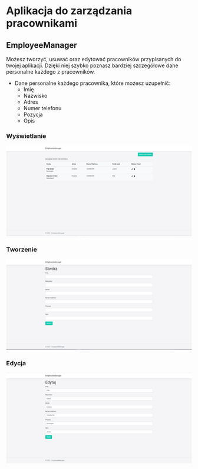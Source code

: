 # Aplikacja do zarządzania pracownikami
## EmployeeManager

Możesz tworzyć, usuwać oraz edytować pracowników przypisanych do twojej aplikacji. 
Dzięki niej szybko poznasz bardziej szczegółowe dane personalne każdego z pracowników.

- Dane personalne każdego pracownika, które możesz uzupełnić:
  - Imię
  - Nazwisko
  - Adres
  - Numer telefonu
  - Pozycja
  - Opis

### Wyświetlanie

![List](/List.PNG?raw=true "Lista użytkowników")


### Tworzenie

![Create](/Create.PNG?raw=true "Stwórz nowego użytkownika")


### Edycja

![Edit](/Edit.PNG?raw=true "Edytuj dane użytkownika")

